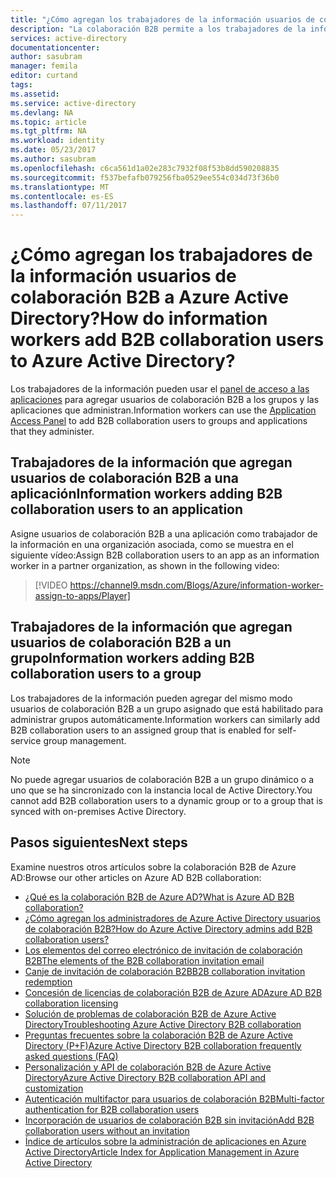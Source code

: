 ```yaml
---
title: "¿Cómo agregan los trabajadores de la información usuarios de colaboración B2B a Azure Active Directory? | Microsoft Docs"
description: "La colaboración B2B permite a los trabajadores de la información agregar usuarios de su organización para el acceso a Azure AD | Microsoft Docs"
services: active-directory
documentationcenter: 
author: sasubram
manager: femila
editor: curtand
tags: 
ms.assetid: 
ms.service: active-directory
ms.devlang: NA
ms.topic: article
ms.tgt_pltfrm: NA
ms.workload: identity
ms.date: 05/23/2017
ms.author: sasubram
ms.openlocfilehash: c6ca561d1a02e283c7932f08f53b8dd590208835
ms.sourcegitcommit: f537befafb079256fba0529ee554c034d73f36b0
ms.translationtype: MT
ms.contentlocale: es-ES
ms.lasthandoff: 07/11/2017
---
```

# <a name="how-do-information-workers-add-b2b-collaboration-users-to-azure-active-directory"></a><span data-ttu-id="85d8f-104">¿Cómo agregan los trabajadores de la información usuarios de colaboración B2B a Azure Active Directory?</span><span class="sxs-lookup"><span data-stu-id="85d8f-104">How do information workers add B2B collaboration users to Azure Active Directory?</span></span>

<span data-ttu-id="85d8f-105">Los trabajadores de la información pueden usar el [panel de acceso a las aplicaciones](http://myapps.microsoft.com) para agregar usuarios de colaboración B2B a los grupos y las aplicaciones que administran.</span><span class="sxs-lookup"><span data-stu-id="85d8f-105">Information workers can use the [Application Access Panel](http://myapps.microsoft.com) to add B2B collaboration users to groups and applications that they administer.</span></span>

## <a name="information-workers-adding-b2b-collaboration-users-to-an-application"></a><span data-ttu-id="85d8f-106">Trabajadores de la información que agregan usuarios de colaboración B2B a una aplicación</span><span class="sxs-lookup"><span data-stu-id="85d8f-106">Information workers adding B2B collaboration users to an application</span></span>
<span data-ttu-id="85d8f-107">Asigne usuarios de colaboración B2B a una aplicación como trabajador de la información en una organización asociada, como se muestra en el siguiente vídeo:</span><span class="sxs-lookup"><span data-stu-id="85d8f-107">Assign B2B collaboration users to an app as an information worker in a partner organization, as shown in the following video:</span></span>

>[!VIDEO https://channel9.msdn.com/Blogs/Azure/information-worker-assign-to-apps/Player]

## <a name="information-workers-adding-b2b-collaboration-users-to-a-group"></a><span data-ttu-id="85d8f-108">Trabajadores de la información que agregan usuarios de colaboración B2B a un grupo</span><span class="sxs-lookup"><span data-stu-id="85d8f-108">Information workers adding B2B collaboration users to a group</span></span>

<span data-ttu-id="85d8f-109">Los trabajadores de la información pueden agregar del mismo modo usuarios de colaboración B2B a un grupo asignado que está habilitado para administrar grupos automáticamente.</span><span class="sxs-lookup"><span data-stu-id="85d8f-109">Information workers can similarly add B2B collaboration users to an assigned group that is enabled for self-service group management.</span></span>
> [!NOTE]
> <span data-ttu-id="85d8f-110">No puede agregar usuarios de colaboración B2B a un grupo dinámico o a uno que se ha sincronizado con la instancia local de Active Directory.</span><span class="sxs-lookup"><span data-stu-id="85d8f-110">You cannot add B2B collaboration users to a dynamic group or to a group that is synced with on-premises Active Directory.</span></span>


## <a name="next-steps"></a><span data-ttu-id="85d8f-111">Pasos siguientes</span><span class="sxs-lookup"><span data-stu-id="85d8f-111">Next steps</span></span>

<span data-ttu-id="85d8f-112">Examine nuestros otros artículos sobre la colaboración B2B de Azure AD:</span><span class="sxs-lookup"><span data-stu-id="85d8f-112">Browse our other articles on Azure AD B2B collaboration:</span></span>

* [<span data-ttu-id="85d8f-113">¿Qué es la colaboración B2B de Azure AD?</span><span class="sxs-lookup"><span data-stu-id="85d8f-113">What is Azure AD B2B collaboration?</span></span>](active-directory-b2b-what-is-azure-ad-b2b.md)
* [<span data-ttu-id="85d8f-114">¿Cómo agregan los administradores de Azure Active Directory usuarios de colaboración B2B?</span><span class="sxs-lookup"><span data-stu-id="85d8f-114">How do Azure Active Directory admins add B2B collaboration users?</span></span>](active-directory-b2b-admin-add-users.md)
* [<span data-ttu-id="85d8f-115">Los elementos del correo electrónico de invitación de colaboración B2B</span><span class="sxs-lookup"><span data-stu-id="85d8f-115">The elements of the B2B collaboration invitation email</span></span>](active-directory-b2b-invitation-email.md)
* [<span data-ttu-id="85d8f-116">Canje de invitación de colaboración B2B</span><span class="sxs-lookup"><span data-stu-id="85d8f-116">B2B collaboration invitation redemption</span></span>](active-directory-b2b-redemption-experience.md)
* [<span data-ttu-id="85d8f-117">Concesión de licencias de colaboración B2B de Azure AD</span><span class="sxs-lookup"><span data-stu-id="85d8f-117">Azure AD B2B collaboration licensing</span></span>](active-directory-b2b-licensing.md)
* [<span data-ttu-id="85d8f-118">Solución de problemas de colaboración B2B de Azure Active Directory</span><span class="sxs-lookup"><span data-stu-id="85d8f-118">Troubleshooting Azure Active Directory B2B collaboration</span></span>](active-directory-b2b-troubleshooting.md)
* [<span data-ttu-id="85d8f-119">Preguntas frecuentes sobre la colaboración B2B de Azure Active Directory (P+F)</span><span class="sxs-lookup"><span data-stu-id="85d8f-119">Azure Active Directory B2B collaboration frequently asked questions (FAQ)</span></span>](active-directory-b2b-faq.md)
* [<span data-ttu-id="85d8f-120">Personalización y API de colaboración B2B de Azure Active Directory</span><span class="sxs-lookup"><span data-stu-id="85d8f-120">Azure Active Directory B2B collaboration API and customization</span></span>](active-directory-b2b-api.md)
* [<span data-ttu-id="85d8f-121">Autenticación multifactor para usuarios de colaboración B2B</span><span class="sxs-lookup"><span data-stu-id="85d8f-121">Multi-factor authentication for B2B collaboration users</span></span>](active-directory-b2b-mfa-instructions.md)
* [<span data-ttu-id="85d8f-122">Incorporación de usuarios de colaboración B2B sin invitación</span><span class="sxs-lookup"><span data-stu-id="85d8f-122">Add B2B collaboration users without an invitation</span></span>](active-directory-b2b-add-user-without-invite.md)
* [<span data-ttu-id="85d8f-123">Índice de artículos sobre la administración de aplicaciones en Azure Active Directory</span><span class="sxs-lookup"><span data-stu-id="85d8f-123">Article Index for Application Management in Azure Active Directory</span></span>](active-directory-apps-index.md)
